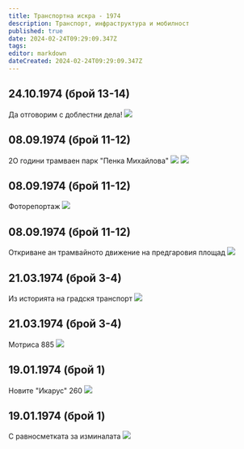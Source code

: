 ```yaml
---
title: Транспортна искра - 1974
description: Транспорт, инфраструктура и мобилност
published: true
date: 2024-02-24T09:29:09.347Z
tags: 
editor: markdown
dateCreated: 2024-02-24T09:29:09.347Z
---
```



## 24.10.1974 (брой 13-14)
Да отговорим с доблестни дела!
<img src="http://46.10.181.183:1518/trinmo/literature/vestnik-transportna-iskra/1974/1974.10.24-br13-14.jpg">

## 08.09.1974 (брой 11-12)
2О години трамваен парк "Пенка Михайлова"
<img src="http://46.10.181.183:1518/trinmo/literature/vestnik-transportna-iskra/1974/1974.09.08-br11-12-3.jpg">
<img src="http://46.10.181.183:1518/trinmo/literature/vestnik-transportna-iskra/1974/1974.09.08-br11-12-4.jpg">



## 08.09.1974 (брой 11-12)
Фоторепортаж
<img src="http://46.10.181.183:1518/trinmo/literature/vestnik-transportna-iskra/1974/1974.09.08-br11-12-2.jpg">

## 08.09.1974 (брой 11-12)
Откриване ан трамвайното движение на предгаровия площад
<img src="http://46.10.181.183:1518/trinmo/literature/vestnik-transportna-iskra/1974/1974.09.08-br11-12-1.jpg">

## 21.03.1974 (брой 3-4)
Из историята на градскя транспорт
<img src="http://46.10.181.183:1518/trinmo/literature/vestnik-transportna-iskra/1974/1974.03.21-br3-4-2.jpg">

## 21.03.1974 (брой 3-4)
Мотриса 885
<img src="http://46.10.181.183:1518/trinmo/literature/vestnik-transportna-iskra/1974/1974.03.21-br3-4-1.jpg">

## 19.01.1974 (брой 1)
Новите "Икарус" 260
<img src="http://46.10.181.183:1518/trinmo/literature/vestnik-transportna-iskra/1974/1974.01.19-br1-3.jpg">

## 19.01.1974 (брой 1)
С равносметката за изминалата
<img src="http://46.10.181.183:1518/trinmo/literature/vestnik-transportna-iskra/1974/1974.01.19-br1-2.jpg">

